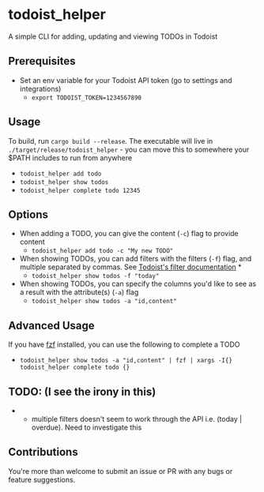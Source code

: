 # todoist_helper
A simple CLI for adding, updating and viewing TODOs in Todoist

## Prerequisites
- Set an env variable for your Todoist API token (go to settings and integrations)
  - `export TODOIST_TOKEN=1234567890`

## Usage
To build, run `cargo build --release`. The executable will live in `./target/release/todoist_helper` - you can move this to somewhere your $PATH includes to run from anywhere
- `todoist_helper add todo`
- `todoist_helper show todos`
- `todoist_helper complete todo 12345`

## Options
- When adding a TODO, you can give the content (`-c`) flag to provide content
  - `todoist_helper add todo -c "My new TODO"`
- When showing TODOs, you can add filters with the filters (`-f`) flag, and multiple separated by commas. See [Todoist's filter documentation](https://todoist.com/help/articles/introduction-to-filters) *
  - `todoist_helper show todos -f "today"`
- When showing TODOs, you can specify the columns you'd like to see as a result with the attribute(s) (`-a`) flag
  - `todoist_helper show todos -a "id,content"`

## Advanced Usage
If you have [fzf](https://github.com/junegunn/fzf) installed, you can use the following to complete a TODO
- `todoist_helper show todos -a "id,content" | fzf | xargs -I{} todoist_helper complete todo {}`

## TODO: (I see the irony in this)
- * multiple filters doesn't seem to work through the API i.e. (today | overdue). Need to investigate this

## Contributions
You're more than welcome to submit an issue or PR with any bugs or feature suggestions.

